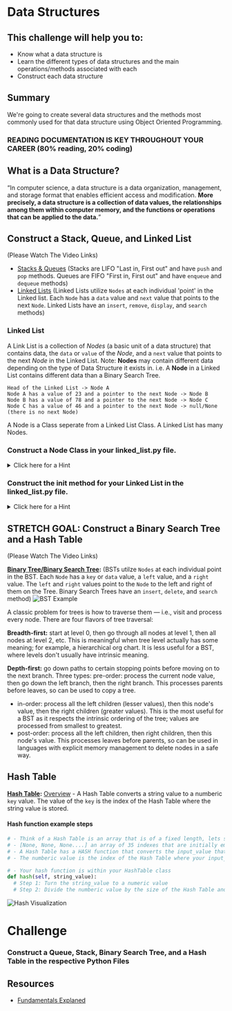 # Data Structures

## This challenge will help you to:
- Know what a data structure is
- Learn the different types of data structures and the main operations/methods associated with each
- Construct each data structure

## Summary
We're going to create several data structures and the methods most commonly used for that data structure using Object Oriented Programming.

### READING DOCUMENTATION IS KEY THROUGHOUT YOUR CAREER (80% reading, 20% coding)

## What is a Data Structure?

“In computer science, a data structure is a data organization, management, and storage format that enables efficient access and modification. __More precisely, a data structure is a collection of data values, the relationships among them within computer memory, and the functions or operations that can be applied to the data.__”


## Construct a Stack, Queue, and Linked List
(Please Watch The Video Links)
- [Stacks & Queues](https://youtu.be/wjI1WNcIntg) (Stacks are LIFO "Last in, First out" and have `push` and `pop` methods. Queues are FIFO "First in, First out" and have `enqueue` and `dequeue` methods)
- [Linked Lists](https://youtu.be/njTh_OwMljA) (Linked Lists utilize `Nodes` at each individual 'point' in the Linked list. Each `Node` has a `data` value and `next` value that points to the next `Node`. Linked Lists have an `insert`, `remove`, `display`, and `search` methods)
### Linked List
A Link List is a collection of _Nodes_ (a basic unit of a data structure) that contains data, the `data` or  `value` of the _Node_, and a `next` value that points to the next _Node_ in the Linked List. Note: __Nodes__ may contain different data depending on the type of Data Structure it exists in. i.e. A __Node__ in a Linked List contains different data than a Binary Search Tree. 

```
Head of the Linked List -> Node A
Node A has a value of 23 and a pointer to the next Node -> Node B
Node B has a value of 78 and a pointer to the next Node -> Node C
Node C has a value of 46 and a pointer to the next Node -> null/None (there is no next Node)
```

A Node is a Class seperate from a Linked List Class. A Linked List has many Nodes.

### Construct a Node Class in your linked_list.py file.
<details><summary>Click here for a Hint</summary>
<p>

__Node Example in Python__
```python
class Node:
  def __init__(self, value):
    self.value = value
    self.next = None
```
</p>
</details>


### Construct the __init__ method for your Linked List in the linked_list.py file.
<details><summary>Click here for a Hint</summary>
<p>

__Here is the basic Class structure of a Linked List in Python__
```python
class LinkList():
  def __init__(self, head=None):
    self.head = head
    self.length # we're going to store the length of the Linked List here

  def add(self, data):
    # write your code to ADD an element to the Linked List
    pass

  def remove(self, data):
    # write your code to REMOVE an element from the Linked List
    pass

  def get(self, element):
    # write you code to GET and return an element from the Linked List
    pass

# ---- Node -----
class Node():
  # your __init__ method here

```
</p>
</details>

## STRETCH GOAL: Construct a Binary Search Tree and a Hash Table
(Please Watch The Video Links)

__[Binary Tree/Binary Search Tree](https://youtu.be/D5SrAga1pno):__ (BSTs utilze `Nodes` at each individual point in the BST. Each `Node` has a `key` or `data` value, a `left` value, and a `right` value. The `left` and `right` values point to the `Node` to the left and right of them on the Tree. Binary Search Trees have an `insert`, `delete`, and `search` method)
![BST Example](https://github.com/oscarplatoon/curriculum/blob/master/page-resources/bst.png)

A classic problem for trees is how to traverse them — i.e., visit and process every node. There are four flavors of tree traversal:

__Breadth-first:__ start at level 0, then go through all nodes at level 1, then all nodes at level 2, etc. This is meaningful when tree level actually has some meaning; for example, a hierarchical org chart. It is less useful for a BST, where levels don't usually have intrinsic meaning.

__Depth-first:__ go down paths to certain stopping points before moving on to the next branch. Three types:
pre-order: process the current node value, then go down the left branch, then the right branch. This processes parents before leaves, so can be used to copy a tree.
* in-order: process all the left children (lesser values), then this node's value, then the right children (greater values). This is the most useful for a BST as it respects the intrinsic ordering of the tree; values are processed from smallest to greatest.
* post-order: process all the left children, then right children, then this node's value. This processes leaves before parents, so can be used in languages with explicit memory management to delete nodes in a safe way.


## Hash Table
__[Hash Table](https://youtu.be/h2d9b_nEzoA):__ [Overview](https://www.hackerearth.com/practice/data-structures/hash-tables/basics-of-hash-tables/tutorial/) - A Hash Table converts a string value to a numberic `key` value. The value of the `key` is the index of the Hash Table where the string value is stored.
#### Hash function example steps
```python
# - Think of a Hash Table is an array that is of a fixed length, lets say a length 35
# - [None, None, None....] an array of 35 indexes that are initially empty
# - A Hash Table has a HASH function that converts the input_value that you want to store into a numeric value.
# - The numberic value is the index of the Hash Table where your input_value is stored

# - Your hash function is within your HashTable class
def hash(self, string_value):
  # Step 1: Turn the string_value to a numeric value
  # Step 2: Divide the numberic value by the size of the Hash Table and return that value
```
![Hash Visualization](https://github.com/oscarplatoon/curriculum/blob/master/page-resources/hash_visualization.png)

# Challenge

### Construct a Queue, Stack, Binary Search Tree, and a Hash Table in the respective Python Files

## Resources
* [Fundamentals Explaned](https://www.interviewcake.com/article/python/data-structures-coding-interview)
